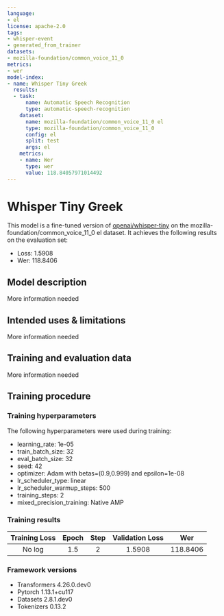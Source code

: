 ```yaml
---
language:
- el
license: apache-2.0
tags:
- whisper-event
- generated_from_trainer
datasets:
- mozilla-foundation/common_voice_11_0
metrics:
- wer
model-index:
- name: Whisper Tiny Greek
  results:
  - task:
      name: Automatic Speech Recognition
      type: automatic-speech-recognition
    dataset:
      name: mozilla-foundation/common_voice_11_0 el
      type: mozilla-foundation/common_voice_11_0
      config: el
      split: test
      args: el
    metrics:
    - name: Wer
      type: wer
      value: 118.84057971014492
---
```


<!-- This model card has been generated automatically according to the information the Trainer had access to. You
should probably proofread and complete it, then remove this comment. -->

# Whisper Tiny Greek

This model is a fine-tuned version of [openai/whisper-tiny](https://huggingface.co/openai/whisper-tiny) on the mozilla-foundation/common_voice_11_0 el dataset.
It achieves the following results on the evaluation set:
- Loss: 1.5908
- Wer: 118.8406

## Model description

More information needed

## Intended uses & limitations

More information needed

## Training and evaluation data

More information needed

## Training procedure

### Training hyperparameters

The following hyperparameters were used during training:
- learning_rate: 1e-05
- train_batch_size: 32
- eval_batch_size: 32
- seed: 42
- optimizer: Adam with betas=(0.9,0.999) and epsilon=1e-08
- lr_scheduler_type: linear
- lr_scheduler_warmup_steps: 500
- training_steps: 2
- mixed_precision_training: Native AMP

### Training results

| Training Loss | Epoch | Step | Validation Loss | Wer      |
|:-------------:|:-----:|:----:|:---------------:|:--------:|
| No log        | 1.5   | 2    | 1.5908          | 118.8406 |


### Framework versions

- Transformers 4.26.0.dev0
- Pytorch 1.13.1+cu117
- Datasets 2.8.1.dev0
- Tokenizers 0.13.2
